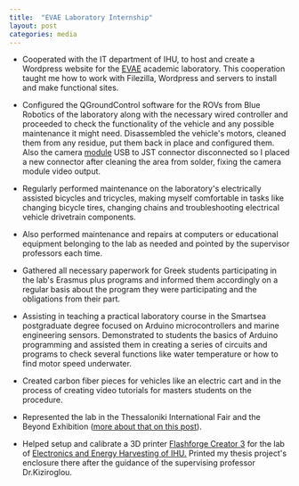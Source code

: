 ```yaml
---
title:  "EVAE Laboratory Internship"
layout: post
categories: media
---
```


 - Cooperated with the IT department of IHU, to host and create a
   Wordpress website for the [EVAE](http://evael.vt.teithe.gr/) academic laboratory.  This cooperation taught me how to work with Filezilla, Wordpress and servers to install and make functional sites.
   
 - Configured the QGroundControl software for the ROVs from Blue Robotics of the laboratory
   along with the necessary wired controller and proceeded to check the
   functionality of the vehicle and any possible maintenance it might
   need. Disassembled the vehicle's motors, cleaned them from any
   residue, put them back in place and configured them. Also the camera
    [module](https://bluerobotics.com/store/sensors-cameras/cameras/cam-usb-low-light-r1/) USB to JST connector disconnected so I placed a new connector after cleaning the area from solder, fixing the camera module video output.
   
 - Regularly performed maintenance on the laboratory's electrically
   assisted bicycles and tricycles, making myself comfortable in tasks
   like changing bicycle tires, changing chains and troubleshooting
   electrical vehicle drivetrain components.
   
 - Also performed maintenance and repairs at computers or
   educational equipment belonging to the lab as needed and pointed by the supervisor professors each time.
 
 - Gathered all necessary paperwork for Greek students participating in
   the lab's Erasmus plus programs and informed them accordingly on a
   regular basis about the program they were participating and the
   obligations from their part.
   
 - Assisting in teaching a practical laboratory course in the Smartsea
   postgraduate degree focused on Arduino microcontrollers and marine
   engineering sensors. Demonstrated to students the basics of Arduino
   programming and assisted them in creating a series of circuits and
   programs to check several functions like water temperature or how to
   find motor speed underwater.
   
 - Created carbon fiber pieces for vehicles like an electric cart and in
   the process of creating video tutorials for masters students on the procedure.
   
 - Represented the lab in the Thessaloniki International Fair and the
   Beyond Exhibition ([more about that on this post](https://maro-michailidou.eu/tif-beyond/)).
 - Helped setup and calibrate a 3D printer [Flashforge Creator 3](https://www.flashforge.com/product-detail/flashforge-creator-3-fdm-3d-printer) for
   the lab of [Electronics and Energy Harvesting of IHU.](http://microengineering.iem.ihu.gr/) Printed my thesis project's enclosure there after the guidance of the supervising professor Dr.Kiziroglou. 

  



